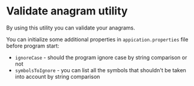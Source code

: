 
# Validate anagram utility

By using this utility you can validate your anagrams.

You can initialize some additional properties in `appication.properties` file before program start:
- `ignoreCase` - should the program ignore case by string comparison or not
- `symbolsToIgnore` - you can list all the symbols that shouldn't be taken into account by string comparison
